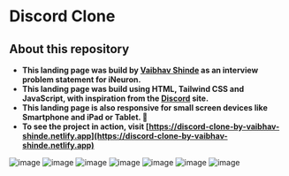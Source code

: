 # Discord Clone

## About this repository

- **This landing page was build by [Vaibhav Shinde](https://www.linkedin.com/in/vaibhavwxyz/) as an interview problem statement for iNeuron.**
- **This landing page was build using HTML, Tailwind CSS and JavaScript, with inspiration from the [Discord](https://discord.com/) site.**
- **This landing page is also responsive for small screen devices like Smartphone and iPad or Tablet. 🚀**
- **To see the project in action, visit [https://discord-clone-by-vaibhav-shinde.netlify.app](https://discord-clone-by-vaibhav-shinde.netlify.app)**

![image](https://user-images.githubusercontent.com/73052214/219934816-2a080838-633b-4d43-a2ab-3fad34798074.png)
![image](https://user-images.githubusercontent.com/73052214/219934872-e4ba4762-f16b-4096-9c13-3960834c9b53.png)
![image](https://user-images.githubusercontent.com/73052214/219934930-297c4f93-ed58-4c7f-a0e2-aeb0145e8859.png)
![image](https://user-images.githubusercontent.com/73052214/219934954-22a48d66-1148-4bd7-93b8-4ef1ca2fb2f2.png)
![image](https://user-images.githubusercontent.com/73052214/219935060-fef3afc9-3236-46e6-8061-f90c46944807.png)
![image](https://user-images.githubusercontent.com/73052214/219935146-d4eca163-4f4b-4617-8f2d-c19ce06369c6.png)
![image](https://user-images.githubusercontent.com/73052214/219935168-19038d26-5eff-4074-9530-f8bd7f5d1dc3.png)
